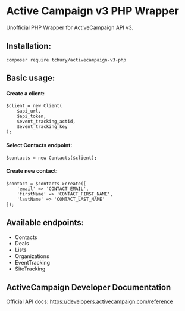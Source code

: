 # Active Campaign v3 PHP Wrapper

Unofficial PHP Wrapper for ActiveCampaign API v3.

## Installation:
```
composer require tchury/activecampaign-v3-php
```

## Basic usage:
#### Create a client:

```
$client = new Client(
    $api_url, 
    $api_token, 
    $event_tracking_actid, 
    $event_tracking_key
);
```

#### Select Contacts endpoint:
```
$contacts = new Contacts($client);
```

#### Create new contact:
```
$contact = $contacts->create([
    'email' => 'CONTACT_EMAIL',
    'firstName' => 'CONTACT_FIRST_NAME',
    'lastName' => 'CONTACT_LAST_NAME'
]);
```


## Available endpoints:
* Contacts
* Deals
* Lists
* Organizations
* EventTracking
* SiteTracking

## ActiveCampaign Developer Documentation
Official API docs: https://developers.activecampaign.com/reference

